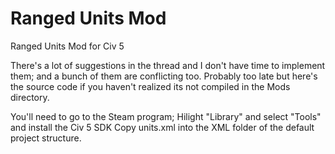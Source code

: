 # Ranged Units Mod
Ranged Units Mod for Civ 5

There's a lot of suggestions in the thread and I don't have time to implement them; and a bunch of them are conflicting too.
Probably too late but here's the source code if you haven't realized its not compiled in the Mods directory.

You'll need to go to the Steam program; Hilight "Library" and select "Tools" and install the Civ 5 SDK
Copy units.xml into the XML folder of the default project structure.
